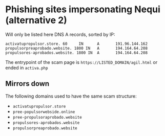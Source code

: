 # Phishing sites impersonating Nequi (alternative 2)

Will only be listed here DNS A records, sorted by IP:

```
activatupropulsor.store. 60     IN      A       191.96.144.162
propulsorpreaprobado.website. 1800 IN   A       194.164.64.208
propulsores-aprobados.website. 1800 IN  A       194.164.64.208
```

The entrypoint of the scam page is `https://LISTED_DOMAIN/agil.html` or ended in `activa.php`


## Mirrors down

The following domains used to have the same scam structure:

- `activatupropulsor.store`
- `pree-populsorwebside.online`
- `pree-propulsoraprobado.website`
- `propulsores-aprobados.website`
- `propulsorpreaprobado.website`
